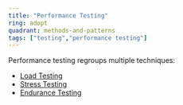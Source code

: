 ```yaml
---
title: "Performance Testing"
ring: adopt
quadrant: methods-and-patterns
tags: ["testing","performance testing"]
---
```

Performance testing regroups multiple techniques:
- [Load Testing](../methods-and-patterns/LoadTesting.html)
- [Stress Testing](../methods-and-patterns/StressTesting.html)
- [Endurance Testing](../methods-and-patterns/EnduranceTesting.html)
